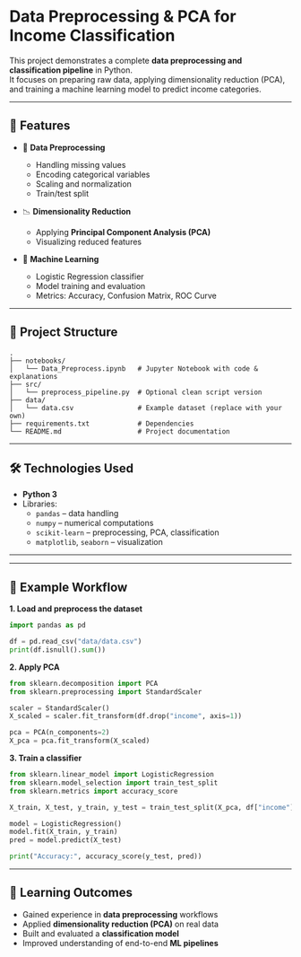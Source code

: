# Data Preprocessing & PCA for Income Classification

This project demonstrates a complete **data preprocessing and classification pipeline** in Python.  
It focuses on preparing raw data, applying dimensionality reduction (PCA), and training a machine learning model to predict income categories.

---

## 🚀 Features

- 🧹 **Data Preprocessing**
  - Handling missing values
  - Encoding categorical variables
  - Scaling and normalization
  - Train/test split

- 📉 **Dimensionality Reduction**
  - Applying **Principal Component Analysis (PCA)**
  - Visualizing reduced features

- 🤖 **Machine Learning**
  - Logistic Regression classifier
  - Model training and evaluation
  - Metrics: Accuracy, Confusion Matrix, ROC Curve

---

## 📂 Project Structure

```
.
├── notebooks/
│   └── Data_Preprocess.ipynb   # Jupyter Notebook with code & explanations
├── src/
│   └── preprocess_pipeline.py  # Optional clean script version
├── data/
│   └── data.csv                # Example dataset (replace with your own)
├── requirements.txt            # Dependencies
└── README.md                   # Project documentation
```

---

## 🛠️ Technologies Used

- **Python 3**
- Libraries:
  - `pandas` – data handling
  - `numpy` – numerical computations
  - `scikit-learn` – preprocessing, PCA, classification
  - `matplotlib`, `seaborn` – visualization

---

---

## 📸 Example Workflow

**1. Load and preprocess the dataset**
```python
import pandas as pd

df = pd.read_csv("data/data.csv")
print(df.isnull().sum())
```

**2. Apply PCA**
```python
from sklearn.decomposition import PCA
from sklearn.preprocessing import StandardScaler

scaler = StandardScaler()
X_scaled = scaler.fit_transform(df.drop("income", axis=1))

pca = PCA(n_components=2)
X_pca = pca.fit_transform(X_scaled)
```

**3. Train a classifier**
```python
from sklearn.linear_model import LogisticRegression
from sklearn.model_selection import train_test_split
from sklearn.metrics import accuracy_score

X_train, X_test, y_train, y_test = train_test_split(X_pca, df["income"], test_size=0.2, random_state=42)

model = LogisticRegression()
model.fit(X_train, y_train)
pred = model.predict(X_test)

print("Accuracy:", accuracy_score(y_test, pred))
```

---

## 🎯 Learning Outcomes

- Gained experience in **data preprocessing** workflows  
- Applied **dimensionality reduction (PCA)** on real data  
- Built and evaluated a **classification model**  
- Improved understanding of end-to-end **ML pipelines**  
